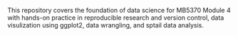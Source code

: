 This repository covers the foundation of data science for MB5370 Module 4 with hands-on practice in reproducible research and version control, data visulization using ggplot2, data wrangling, and sptail data analysis.
